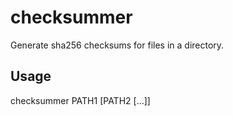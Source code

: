 # checksummer

Generate sha256 checksums for files in a directory.

Usage
-----
checksummer PATH1 [PATH2 [...]]
